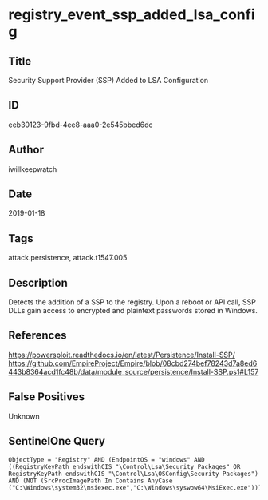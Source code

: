 # registry_event_ssp_added_lsa_config

## Title
Security Support Provider (SSP) Added to LSA Configuration

## ID
eeb30123-9fbd-4ee8-aaa0-2e545bbed6dc

## Author
iwillkeepwatch

## Date
2019-01-18

## Tags
attack.persistence, attack.t1547.005

## Description
Detects the addition of a SSP to the registry. Upon a reboot or API call, SSP DLLs gain access to encrypted and plaintext passwords stored in Windows.


## References
https://powersploit.readthedocs.io/en/latest/Persistence/Install-SSP/
https://github.com/EmpireProject/Empire/blob/08cbd274bef78243d7a8ed6443b8364acd1fc48b/data/module_source/persistence/Install-SSP.ps1#L157

## False Positives
Unknown

## SentinelOne Query
```
ObjectType = "Registry" AND (EndpointOS = "windows" AND ((RegistryKeyPath endswithCIS "\Control\Lsa\Security Packages" OR RegistryKeyPath endswithCIS "\Control\Lsa\OSConfig\Security Packages") AND (NOT (SrcProcImagePath In Contains AnyCase ("C:\Windows\system32\msiexec.exe","C:\Windows\syswow64\MsiExec.exe")))))

```